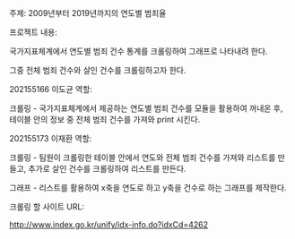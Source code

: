 주제: 2009년부터 2019년까지의 연도별 범죄율



프로젝트 내용: 

국가지표체계에서 연도별 범죄 건수 통계를 크롤링하여  그래프로 나타내려 한다.

그중 전체 범죄 건수와 살인 건수를 크롤링하고자 한다.



202155166 이도균 역할:

크롤링 - 국가지표체계에서 제공하는 연도별 범죄 건수를 모듈을 활용하여 꺼내온 후, 테이블 안의 정보 중 전체 범죄 건수를 가져와 print 시킨다.

202155173 이재환 역할:

크롤링 - 팀원이 크롤링한 테이블 안에서 연도와 전체 범죄 건수를 가져와 리스트를 만들고, 추가로 살인 건수를 크롤링하여 리스트를 만든다.

그래프 - 리스트를 활용하여 x축을 연도로 하고 y축을 건수로 하는 그래프를 제작한다.



크롤링 할 사이트 URL:

http://www.index.go.kr/unify/idx-info.do?idxCd=4262
 
